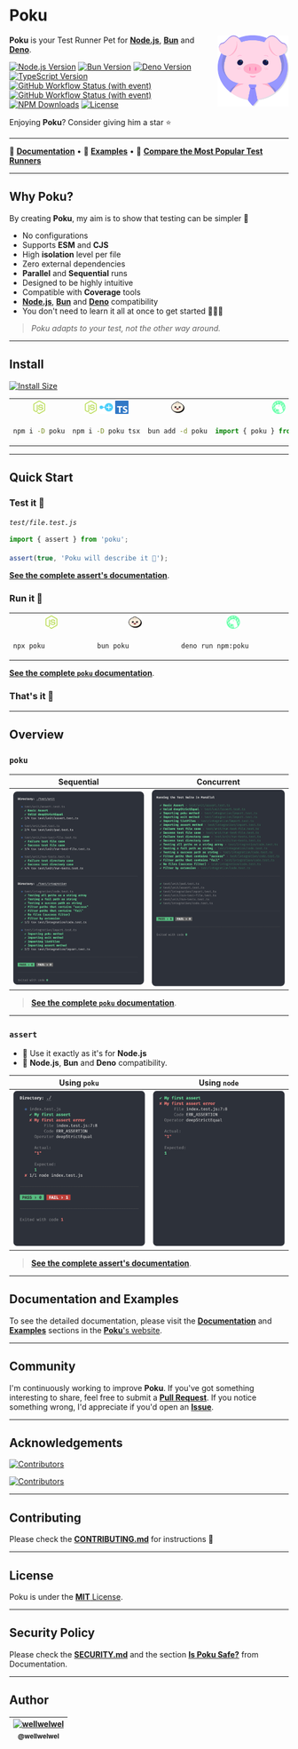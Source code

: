 [node-version-url]: https://github.com/nodejs/node
[node-version-image]: https://img.shields.io/badge/Node.js->=6.0.0-badc58
[bun-version-url]: https://github.com/oven-sh/bun
[bun-version-image]: https://img.shields.io/badge/Bun->=0.5.3-f471b5
[deno-version-url]: https://github.com/denoland/deno
[deno-version-image]: https://img.shields.io/badge/Deno->=1.30.0-70ffaf
[typescript-url]: https://github.com/microsoft/TypeScript
[typescript-version-image]: https://img.shields.io/badge/TypeScript->=5.0.2-3077c6
[ci-url]: https://github.com/wellwelwel/poku/actions/workflows/ci.yml?query=branch%3Amain
[ci-image]: https://img.shields.io/github/actions/workflow/status/wellwelwel/poku/ci.yml?event=push&style=flat&label=CI&branch=main
[ql-url]: https://github.com/wellwelwel/poku/actions/workflows/codeql.yml?query=branch%3Amain
[ql-image]: https://img.shields.io/github/actions/workflow/status/wellwelwel/poku/codeql.yml?event=push&style=flat&label=Code%20QL&branch=main
[license-url]: https://github.com/wellwelwel/poku/blob/main/LICENSE
[license-image]: https://img.shields.io/npm/l/poku.svg?maxAge=2592000&color=9c88ff&label=License
[downloads-image]: https://img.shields.io/npm/dt/poku.svg?&color=FFC312&label=Downloads
[downloads-url]: https://npmjs.org/package/poku

# Poku

<img align="right" width="128" height="128" alt="Logo" src=".github/assets/readme/poku.svg">

**Poku** is your Test Runner Pet for [**Node.js**][node-version-url], [**Bun**][bun-version-url] and [**Deno**][deno-version-url].

[![Node.js Version][node-version-image]][node-version-url]
[![Bun Version][bun-version-image]][bun-version-url]
[![Deno Version][deno-version-image]][deno-version-url]
[![TypeScript Version][typescript-version-image]][typescript-url]
[![GitHub Workflow Status (with event)][ci-image]][ci-url]
[![GitHub Workflow Status (with event)][ql-image]][ql-url]
[![NPM Downloads][downloads-image]][downloads-url]
[![License][license-image]][license-url]

Enjoying **Poku**? Consider giving him a star ⭐️

---

🐷 [**Documentation**](https://poku.dev) • 🧪 [**Examples**](https://poku.dev/docs/category/examples) • 🔬 [**Compare the Most Popular Test Runners**](https://poku.dev/docs/comparing)

---

## Why Poku?

By creating **Poku**, my aim is to show that testing can be simpler 🌱

- No configurations
- Supports **ESM** and **CJS**
- High **isolation** level per file
- Zero external dependencies
- **Parallel** and **Sequential** runs
- Designed to be highly intuitive
- Compatible with **Coverage** tools
- [**Node.js**][node-version-url], [**Bun**][bun-version-url] and [**Deno**][deno-version-url] compatibility
- You don't need to learn it all at once to get started 🧑🏻‍🎓

> _Poku adapts to your test, not the other way around._

---

## Install

[![Install Size](https://packagephobia.com/badge?p=poku)](https://packagephobia.com/result?p=poku)

<table>
<tr>
<th><img src=".github/assets/readme/node-js.svg" width="24" /></th>
<th><img src=".github/assets/readme/node-js.svg" width="24" /> <img src=".github/assets/readme/plus.svg" width="24" /> <img src=".github/assets/readme/typescript.svg" width="24" /></th>
<th><img src=".github/assets/readme/bun.svg" width="24" /></th>
<th><img src=".github/assets/readme/deno.svg" width="24" /></th>
</tr>
<tr>
<td width="400">

```bash
npm i -D poku
```

</td>
<td width="400">

```bash
npm i -D poku tsx
```

</td>
<td width="400">

```bash
bun add -d poku
```

</td>
<td width="400">

```ts
import { poku } from 'npm:poku';
```

</td>
</tr>
</table>

---

## Quick Start

### Test it 🔬

_`test/file.test.js`_

```ts
import { assert } from 'poku';

assert(true, 'Poku will describe it 📝');
```

[**See the complete assert's documentation**](https://poku.dev/docs/documentation/assert).

### Run it 🚀

<table>
<tr>
<th><img src=".github/assets/readme/node-js.svg" width="24" /></th>
<th><img src=".github/assets/readme/bun.svg" width="24" /></th>
<th><img src=".github/assets/readme/deno.svg" width="24" /></th>
</tr>
<tr>
<td width="400">

```bash
npx poku
```

</td>
<td width="400">

```bash
bun poku
```

</td>
<td width="400">

```bash
deno run npm:poku
```

</td>
</tr>
</table>

[**See the complete `poku` documentation**](https://poku.dev/docs/category/poku).

### That's it 🎉

---

## Overview

### `poku`

| Sequential                                         | Concurrent                                       |
| -------------------------------------------------- | ------------------------------------------------ |
| <img src=".github/assets/readme/sequential.png" /> | <img src=".github/assets/readme/parallel.png" /> |

> [**See the complete `poku` documentation**](https://poku.dev/docs/category/poku).

---

### `assert`

- 💚 Use it exactly as it's for **Node.js**
- 🐷 **Node.js**, **Bun** and **Deno** compatibility.

| Using `poku`                                        | Using `node`                                        |
| --------------------------------------------------- | --------------------------------------------------- |
| <img src=".github/assets/readme/assert-poku.png" /> | <img src=".github/assets/readme/assert-node.png" /> |

> [**See the complete assert's documentation**](https://poku.dev/docs/documentation/assert).

---

## Documentation and Examples

To see the detailed documentation, please visit the [**Documentation**](https://poku.dev/docs/category/documentation) and [**Examples**](https://poku.dev/docs/category/examples) sections in the [**Poku**'s website](https://poku.dev).

---

## Community

I'm continuously working to improve **Poku**. If you've got something interesting to share, feel free to submit a [**Pull Request**](https://github.com/wellwelwel/poku/compare). If you notice something wrong, I'd appreciate if you'd open an [**Issue**](https://github.com/wellwelwel/poku/issues/new).

---

## Acknowledgements

[![Contributors](https://img.shields.io/github/contributors/wellwelwel/poku)](https://github.com/wellwelwel/poku/graphs/contributors)

[![Contributors](https://contrib.rocks/image?repo=wellwelwel/poku)](https://github.com/wellwelwel/poku/graphs/contributors)

---

## Contributing

Please check the [**CONTRIBUTING.md**](./CONTRIBUTING.md) for instructions 🚀

---

## License

Poku is under the [**MIT** License](./LICENSE).

---

## Security Policy

Please check the [**SECURITY.md**](./SECURITY.md) and the section [**Is Poku Safe?**](https://poku.dev/docs/security) from Documentation.

---

## Author

| [![wellwelwel](https://avatars.githubusercontent.com/u/46850407?v=4?v=3&s=115)<br><sub>@wellwelwel</sub>](https://github.com/wellwelwel) |
| :--------------------------------------------------------------------------------------------------------------------------------------: |

